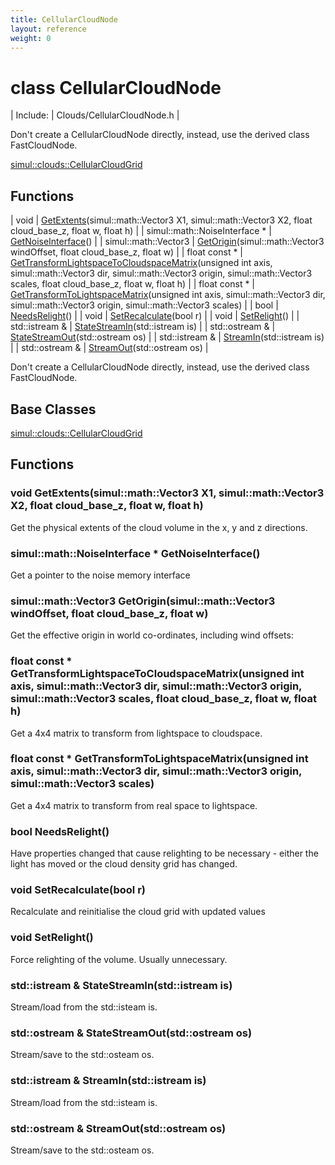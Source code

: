```yaml
---
title: CellularCloudNode
layout: reference
weight: 0
---
```

class CellularCloudNode
===

| Include: | Clouds/CellularCloudNode.h |

Don't create a CellularCloudNode directly, instead, use the derived class FastCloudNode.
  

[simul::clouds::CellularCloudGrid](cellularcloudgrid.html)

Functions
---

| void | [GetExtents](#GetExtents)(simul::math::Vector3 X1, simul::math::Vector3 X2, float cloud_base_z, float w, float h) |
| simul::math::NoiseInterface * | [GetNoiseInterface](#GetNoiseInterface)() |
| simul::math::Vector3 | [GetOrigin](#GetOrigin)(simul::math::Vector3 windOffset, float cloud_base_z, float w) |
| float  const * | [GetTransformLightspaceToCloudspaceMatrix](#GetTransformLightspaceToCloudspaceMatrix)(unsigned int axis, simul::math::Vector3 dir, simul::math::Vector3 origin, simul::math::Vector3 scales, float cloud_base_z, float w, float h) |
| float  const * | [GetTransformToLightspaceMatrix](#GetTransformToLightspaceMatrix)(unsigned int axis, simul::math::Vector3 dir, simul::math::Vector3 origin, simul::math::Vector3 scales) |
| bool | [NeedsRelight](#NeedsRelight)() |
| void | [SetRecalculate](#SetRecalculate)(bool r) |
| void | [SetRelight](#SetRelight)() |
| std::istream  & | [StateStreamIn](#StateStreamIn)(std::istream is) |
| std::ostream  & | [StateStreamOut](#StateStreamOut)(std::ostream os) |
| std::istream  & | [StreamIn](#StreamIn)(std::istream is) |
| std::ostream  & | [StreamOut](#StreamOut)(std::ostream os) |

Don't create a CellularCloudNode directly, instead, use the derived class FastCloudNode.
  


Base Classes
---
[simul::clouds::CellularCloudGrid](cellularcloudgrid.html)

Functions
---
<a name="GetExtents"></a>
### void GetExtents(simul::math::Vector3 X1, simul::math::Vector3 X2, float cloud_base_z, float w, float h)
Get the physical extents of the cloud volume in the x, y and z directions.
<a name="GetNoiseInterface"></a>
### simul::math::NoiseInterface * GetNoiseInterface()
Get a pointer to the noise memory interface
<a name="GetOrigin"></a>
### simul::math::Vector3 GetOrigin(simul::math::Vector3 windOffset, float cloud_base_z, float w)
Get the effective origin in world co-ordinates, including wind offsets:
<a name="GetTransformLightspaceToCloudspaceMatrix"></a>
### float  const * GetTransformLightspaceToCloudspaceMatrix(unsigned int axis, simul::math::Vector3 dir, simul::math::Vector3 origin, simul::math::Vector3 scales, float cloud_base_z, float w, float h)
Get a 4x4 matrix to transform from lightspace to cloudspace.
<a name="GetTransformToLightspaceMatrix"></a>
### float  const * GetTransformToLightspaceMatrix(unsigned int axis, simul::math::Vector3 dir, simul::math::Vector3 origin, simul::math::Vector3 scales)
Get a 4x4 matrix to transform from real space to lightspace.
<a name="NeedsRelight"></a>
### bool NeedsRelight()
Have properties changed that cause relighting to be necessary - either the light has moved
or the cloud density grid has changed.
<a name="SetRecalculate"></a>
### void SetRecalculate(bool r)
Recalculate and reinitialise the cloud grid with updated values
<a name="SetRelight"></a>
### void SetRelight()
Force relighting of the volume. Usually unnecessary.
<a name="StateStreamIn"></a>
### std::istream  & StateStreamIn(std::istream is)
Stream/load from the std::isteam is.
<a name="StateStreamOut"></a>
### std::ostream  & StateStreamOut(std::ostream os)
Stream/save to the std::osteam os.
<a name="StreamIn"></a>
### std::istream  & StreamIn(std::istream is)
Stream/load from the std::isteam is.
<a name="StreamOut"></a>
### std::ostream  & StreamOut(std::ostream os)
Stream/save to the std::osteam os.

